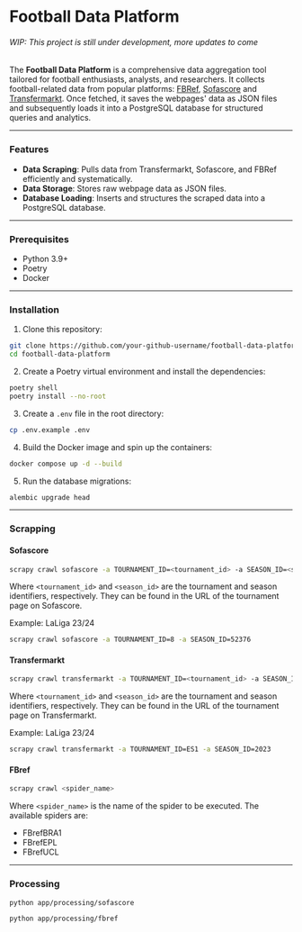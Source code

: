 # Football Data Platform 
###### _WIP: This project is still under development, more updates to come_

The **Football Data Platform** is a comprehensive data aggregation tool tailored for football enthusiasts, analysts, 
and researchers. It collects football-related data from popular platforms: 
[FBRef](https://fbref.com/), 
[Sofascore](sofascore.com) and 
[Transfermarkt](https://www.transfermarkt.com/). 
Once fetched, it saves the webpages' data as JSON files and subsequently loads it into a PostgreSQL database for 
structured queries and analytics.

---

### Features

- **Data Scraping**: Pulls data from Transfermarkt, Sofascore, and FBRef efficiently and systematically.
- **Data Storage**: Stores raw webpage data as JSON files.
- **Database Loading**: Inserts and structures the scraped data into a PostgreSQL database.

---

### Prerequisites

- Python 3.9+
- Poetry
- Docker

---

### Installation

1. Clone this repository:
```bash
git clone https://github.com/your-github-username/football-data-platform.git
cd football-data-platform
```

2. Create a Poetry virtual environment and install the dependencies:
```bash
poetry shell
poetry install --no-root
```

3. Create a `.env` file in the root directory:
```bash
cp .env.example .env
```

4. Build the Docker image and spin up the containers:
```bash
docker compose up -d --build
```

5. Run the database migrations:
```bash
alembic upgrade head
```

---

### Scrapping

#### Sofascore

```bash
scrapy crawl sofascore -a TOURNAMENT_ID=<tournament_id> -a SEASON_ID=<season_id>
```

Where `<tournament_id>` and `<season_id>` are the tournament and season identifiers, respectively.
They can be found in the URL of the tournament page on Sofascore.

Example: LaLiga 23/24

```bash
scrapy crawl sofascore -a TOURNAMENT_ID=8 -a SEASON_ID=52376
```

#### Transfermarkt

```bash
scrapy crawl transfermarkt -a TOURNAMENT_ID=<tournament_id> -a SEASON_ID=<season_id>
```

Where `<tournament_id>` and `<season_id>` are the tournament and season identifiers, respectively.
They can be found in the URL of the tournament page on Transfermarkt.

Example: LaLiga 23/24

```bash
scrapy crawl transfermarkt -a TOURNAMENT_ID=ES1 -a SEASON_ID=2023
```

#### FBref

```bash
scrapy crawl <spider_name>
```

Where `<spider_name>` is the name of the spider to be executed.
The available spiders are:

- FBrefBRA1
- FBrefEPL
- FBrefUCL

---

### Processing

```bash
python app/processing/sofascore
```

```bash
python app/processing/fbref
```
